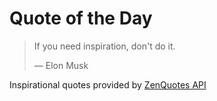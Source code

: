 # Quote of the Day

<!-- QUOTE_START -->
> If you need inspiration, don't do it.
>
> — Elon Musk

Inspirational quotes provided by <a href="https://zenquotes.io/" target="_blank">ZenQuotes API</a>
<!-- QUOTE_END -->